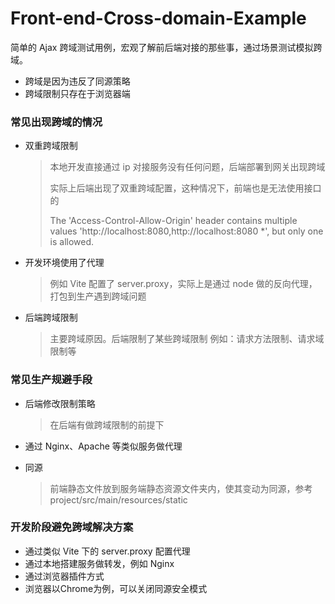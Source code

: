 # Front-end-Cross-domain-Example

简单的 Ajax 跨域测试用例，宏观了解前后端对接的那些事，通过场景测试模拟跨域。


- 跨域是因为违反了同源策略
- 跨域限制只存在于浏览器端


### 常见出现跨域的情况

- 双重跨域限制

  > 本地开发直接通过 ip 对接服务没有任何问题，后端部署到网关出现跨域
  > 
  > 实际上后端出现了双重跨域配置，这种情况下，前端也是无法使用接口的
  > 
  > The 'Access-Control-Allow-Origin' header contains multiple values 'http://localhost:8080,http://localhost:8080 \*', but only one is allowed.

- 开发环境使用了代理

  > 例如 Vite 配置了 server.proxy，实际上是通过 node 做的反向代理，打包到生产遇到跨域问题

- 后端跨域限制
  > 主要跨域原因。后端限制了某些跨域限制
  > 例如：请求方法限制、请求域限制等

### 常见生产规避手段

- 后端修改限制策略

  > 在后端有做跨域限制的前提下

- 通过 Nginx、Apache 等类似服务做代理
- 同源
  > 前端静态文件放到服务端静态资源文件夹内，使其变动为同源，参考 project/src/main/resources/static


### 开发阶段避免跨域解决方案

- 通过类似 Vite 下的 server.proxy 配置代理
- 通过本地搭建服务做转发，例如 Nginx
- 通过浏览器插件方式
- 浏览器以Chrome为例，可以关闭同源安全模式

